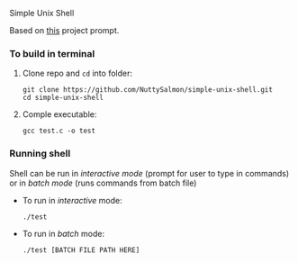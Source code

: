 Simple Unix Shell

Based on [this](https://github.com/remzi-arpacidusseau/ostep-projects/tree/master/processes-shell) project prompt.


### To build in terminal
1. Clone repo and `cd` into folder:

    ```
    git clone https://github.com/NuttySalmon/simple-unix-shell.git
    cd simple-unix-shell
    ```
2. Comple executable:

    ```
    gcc test.c -o test
    ```
### Running shell
Shell can be run in _interactive mode_ (prompt for user to type in commands) or in _batch mode_ (runs commands from batch file)

* To run in _interactive_ mode:
    
    ```
    ./test
    ```

* To run in _batch_ mode:
        
    ```
    ./test [BATCH FILE PATH HERE]
    ```
